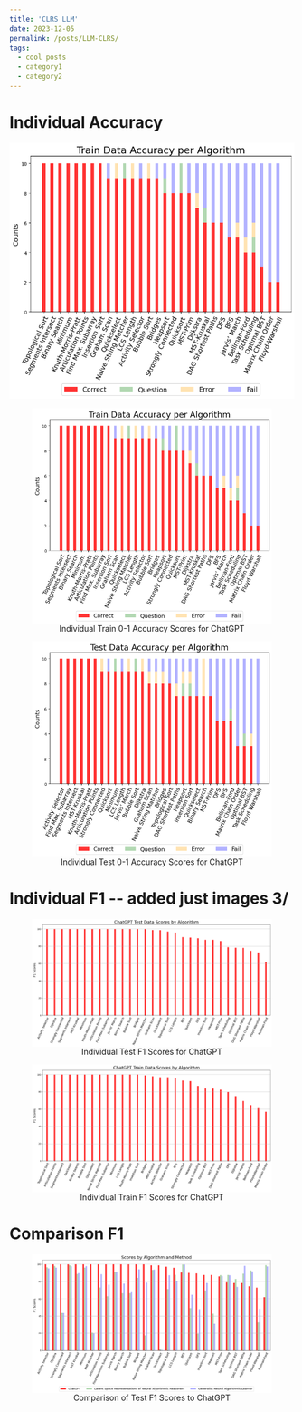 ```yaml
---
title: 'CLRS LLM'
date: 2023-12-05
permalink: /posts/LLM-CLRS/
tags:
  - cool posts
  - category1
  - category2
---
```

# Individual Accuracy

<p class="archive__item-excerpt" itemprop="description"><img src='/images/CLRS-FIGURES/Train_accuracy_2.png'></p>

<figure>
  <img src="../images/CLRS-FIGURES/Train_accuracy_2.png" alt="Individual Train 0-1 Accuracy Scores for ChatGPT" width="500" style="display: block; margin: 0 auto;">
  <figcaption style="text-align: center;">Individual Train 0-1 Accuracy Scores for ChatGPT</figcaption>
</figure>
<!-- ![](../images/CLRS-FIGURES/Test_accuracy_2.png) -->
<figure>
  <img src="../images/CLRS-FIGURES/Test_accuracy_2.png" alt="Individual Test 0-1 Accuracy Scores for ChatGPT" width="500" style="display: block; margin: 0 auto;">
  <figcaption style="text-align: center;">Individual Test 0-1 Accuracy Scores for ChatGPT</figcaption>
</figure>

# Individual F1 -- added just images 3/
<figure>
  <img src="../images/CLRS-FIGURES/bar_chart_3_test.png" width="500" style="display: block; margin: 0 auto;">
  <figcaption style="text-align: center;">Individual Test F1 Scores for ChatGPT</figcaption>
</figure>
<!-- ![](images/CLRS-FIGURES/bar_chart_3_train.png) -->
<figure>
  <img src="../images/CLRS-FIGURES/bar_chart_3_train.png" alt="Individual Train F1 Scores for ChatGPT" width="500" style="display: block; margin: 0 auto;">
  <figcaption style="text-align: center;">Individual Train F1 Scores for ChatGPT</figcaption>
</figure>

# Comparison F1
<figure>
  <img src="../images/CLRS-FIGURES/Test_compare_F1.png" alt="Comparison of Test F1 Scores to ChatGPT" width="500" style="display: block; margin: 0 auto;">
  <figcaption style="text-align: center;">Comparison of Test F1 Scores to ChatGPT</figcaption>
</figure>
